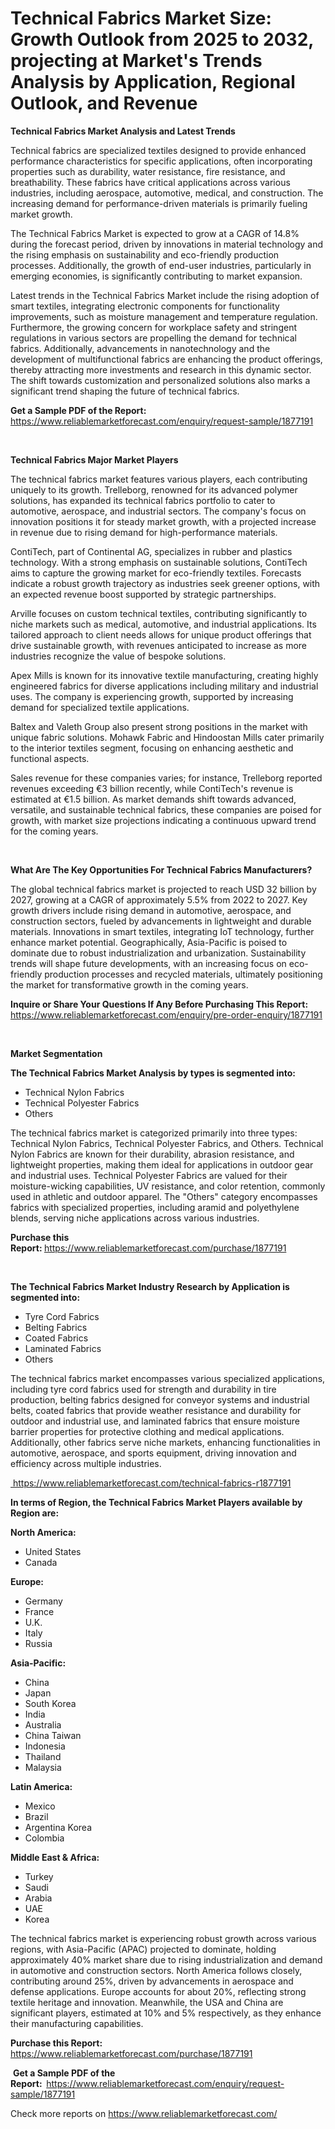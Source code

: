 <p><h1>Technical Fabrics Market Size: Growth Outlook from 2025 to 2032, projecting at Market's Trends Analysis by Application, Regional Outlook, and Revenue</h1></p><p><strong>Technical Fabrics Market Analysis and Latest Trends</strong></p>
<p><p>Technical fabrics are specialized textiles designed to provide enhanced performance characteristics for specific applications, often incorporating properties such as durability, water resistance, fire resistance, and breathability. These fabrics have critical applications across various industries, including aerospace, automotive, medical, and construction. The increasing demand for performance-driven materials is primarily fueling market growth.</p><p>The Technical Fabrics Market is expected to grow at a CAGR of 14.8% during the forecast period, driven by innovations in material technology and the rising emphasis on sustainability and eco-friendly production processes. Additionally, the growth of end-user industries, particularly in emerging economies, is significantly contributing to market expansion.</p><p>Latest trends in the Technical Fabrics Market include the rising adoption of smart textiles, integrating electronic components for functionality improvements, such as moisture management and temperature regulation. Furthermore, the growing concern for workplace safety and stringent regulations in various sectors are propelling the demand for technical fabrics. Additionally, advancements in nanotechnology and the development of multifunctional fabrics are enhancing the product offerings, thereby attracting more investments and research in this dynamic sector. The shift towards customization and personalized solutions also marks a significant trend shaping the future of technical fabrics.</p></p>
<p><strong>Get a Sample PDF of the Report:&nbsp;</strong> <a href="https://www.reliablemarketforecast.com/enquiry/request-sample/1877191?utm_campaign=2188&utm_medium=2&utm_source=Github&utm_content=ia&utm_term=30012025&utm_id=technical-fabrics">https://www.reliablemarketforecast.com/enquiry/request-sample/1877191</a></p>
<p>&nbsp;</p>
<p><strong>Technical Fabrics Major Market Players</strong></p>
<p><p>The technical fabrics market features various players, each contributing uniquely to its growth. Trelleborg, renowned for its advanced polymer solutions, has expanded its technical fabrics portfolio to cater to automotive, aerospace, and industrial sectors. The company's focus on innovation positions it for steady market growth, with a projected increase in revenue due to rising demand for high-performance materials.</p><p>ContiTech, part of Continental AG, specializes in rubber and plastics technology. With a strong emphasis on sustainable solutions, ContiTech aims to capture the growing market for eco-friendly textiles. Forecasts indicate a robust growth trajectory as industries seek greener options, with an expected revenue boost supported by strategic partnerships.</p><p>Arville focuses on custom technical textiles, contributing significantly to niche markets such as medical, automotive, and industrial applications. Its tailored approach to client needs allows for unique product offerings that drive sustainable growth, with revenues anticipated to increase as more industries recognize the value of bespoke solutions.</p><p>Apex Mills is known for its innovative textile manufacturing, creating highly engineered fabrics for diverse applications including military and industrial uses. The company is experiencing growth, supported by increasing demand for specialized textile applications.</p><p>Baltex and Valeth Group also present strong positions in the market with unique fabric solutions. Mohawk Fabric and Hindoostan Mills cater primarily to the interior textiles segment, focusing on enhancing aesthetic and functional aspects.</p><p>Sales revenue for these companies varies; for instance, Trelleborg reported revenues exceeding €3 billion recently, while ContiTech's revenue is estimated at €1.5 billion. As market demands shift towards advanced, versatile, and sustainable technical fabrics, these companies are poised for growth, with market size projections indicating a continuous upward trend for the coming years.</p></p>
<p>&nbsp;</p>
<p><strong>What Are The Key Opportunities For Technical Fabrics Manufacturers?</strong></p>
<p><p>The global technical fabrics market is projected to reach USD 32 billion by 2027, growing at a CAGR of approximately 5.5% from 2022 to 2027. Key growth drivers include rising demand in automotive, aerospace, and construction sectors, fueled by advancements in lightweight and durable materials. Innovations in smart textiles, integrating IoT technology, further enhance market potential. Geographically, Asia-Pacific is poised to dominate due to robust industrialization and urbanization. Sustainability trends will shape future developments, with an increasing focus on eco-friendly production processes and recycled materials, ultimately positioning the market for transformative growth in the coming years.</p></p>
<p><strong>Inquire or Share Your Questions If Any Before Purchasing This Report:</strong> <a href="https://www.reliablemarketforecast.com/enquiry/pre-order-enquiry/1877191?utm_campaign=2188&utm_medium=2&utm_source=Github&utm_content=ia&utm_term=30012025&utm_id=technical-fabrics">https://www.reliablemarketforecast.com/enquiry/pre-order-enquiry/1877191</a></p>
<p>&nbsp;</p>
<p><strong>Market Segmentation</strong></p>
<p><strong>The Technical Fabrics Market Analysis by types is segmented into:</strong></p>
<p><ul><li>Technical Nylon Fabrics</li><li>Technical Polyester Fabrics</li><li>Others</li></ul></p>
<p><p>The technical fabrics market is categorized primarily into three types: Technical Nylon Fabrics, Technical Polyester Fabrics, and Others. Technical Nylon Fabrics are known for their durability, abrasion resistance, and lightweight properties, making them ideal for applications in outdoor gear and industrial uses. Technical Polyester Fabrics are valued for their moisture-wicking capabilities, UV resistance, and color retention, commonly used in athletic and outdoor apparel. The "Others" category encompasses fabrics with specialized properties, including aramid and polyethylene blends, serving niche applications across various industries.</p></p>
<p><strong>Purchase this Report:&nbsp;</strong><a href="https://www.reliablemarketforecast.com/purchase/1877191?utm_campaign=2188&utm_medium=2&utm_source=Github&utm_content=ia&utm_term=30012025&utm_id=technical-fabrics">https://www.reliablemarketforecast.com/purchase/1877191</a></p>
<p>&nbsp;</p>
<p><strong>The Technical Fabrics Market Industry Research by Application is segmented into:</strong></p>
<p><ul><li>Tyre Cord Fabrics</li><li>Belting Fabrics</li><li>Coated Fabrics</li><li>Laminated Fabrics</li><li>Others</li></ul></p>
<p><p>The technical fabrics market encompasses various specialized applications, including tyre cord fabrics used for strength and durability in tire production, belting fabrics designed for conveyor systems and industrial belts, coated fabrics that provide weather resistance and durability for outdoor and industrial use, and laminated fabrics that ensure moisture barrier properties for protective clothing and medical applications. Additionally, other fabrics serve niche markets, enhancing functionalities in automotive, aerospace, and sports equipment, driving innovation and efficiency across multiple industries.</p></p>
<p><a href="https://www.reliablemarketforecast.com/technical-fabrics-r1877191?utm_campaign=2188&utm_medium=2&utm_source=Github&utm_content=ia&utm_term=30012025&utm_id=technical-fabrics">&nbsp;https://www.reliablemarketforecast.com/technical-fabrics-r1877191</a></p>
<p><strong>In terms of Region, the Technical Fabrics Market Players available by Region are:</strong></p>
<p>
    <p> <strong> North America: </strong>
        <ul>
            <li>United States</li>
            <li>Canada</li>
        </ul>
        </p> 
    <p> <strong> Europe: </strong>
        <ul>
            <li>Germany</li>
            <li>France</li>
            <li>U.K.</li>
            <li>Italy</li>
            <li>Russia</li>
        </ul>
        </p> 
    <p> <strong> Asia-Pacific: </strong>
        <ul>
            <li>China</li>
            <li>Japan</li>
            <li>South Korea</li>
            <li>India</li>
            <li>Australia</li>
            <li>China Taiwan</li>
            <li>Indonesia</li>
            <li>Thailand</li>
            <li>Malaysia</li>
        </ul>
        </p> 
    <p> <strong> Latin America: </strong>
        <ul>
            <li>Mexico</li>
            <li>Brazil</li>
            <li>Argentina Korea</li>
            <li>Colombia</li>
        </ul>
        </p> 
    <p> <strong> Middle East & Africa: </strong>
        <ul>
            <li>Turkey</li>
            <li>Saudi</li>
            <li>Arabia</li>
            <li>UAE</li>
            <li>Korea</li>
        </ul>
    </p>
    </p>
<p><p>The technical fabrics market is experiencing robust growth across various regions, with Asia-Pacific (APAC) projected to dominate, holding approximately 40% market share due to rising industrialization and demand in automotive and construction sectors. North America follows closely, contributing around 25%, driven by advancements in aerospace and defense applications. Europe accounts for about 20%, reflecting strong textile heritage and innovation. Meanwhile, the USA and China are significant players, estimated at 10% and 5% respectively, as they enhance their manufacturing capabilities.</p></p>
<p><strong>Purchase this Report: </strong><a href="https://www.reliablemarketforecast.com/purchase/1877191?utm_campaign=2188&utm_medium=2&utm_source=Github&utm_content=ia&utm_term=30012025&utm_id=technical-fabrics">https://www.reliablemarketforecast.com/purchase/1877191</a></p>
<p>&nbsp;<strong>Get a Sample PDF of the Report:&nbsp;&nbsp;</strong><a href="https://www.reliablemarketforecast.com/enquiry/request-sample/1877191?utm_campaign=2188&utm_medium=2&utm_source=Github&utm_content=ia&utm_term=30012025&utm_id=technical-fabrics">https://www.reliablemarketforecast.com/enquiry/request-sample/1877191</a></p>
<p><strong></strong></p>
<p>Check more reports on <a href="https://www.reliablemarketforecast.com/?utm_campaign=2188&utm_medium=2&utm_source=Github&utm_content=ia&utm_term=30012025&utm_id=technical-fabrics">https://www.reliablemarketforecast.com/</a></p>